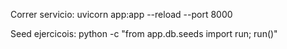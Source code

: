 Correr servicio: uvicorn app:app --reload --port 8000

Seed ejercicois: python -c "from app.db.seeds import run; run()"
